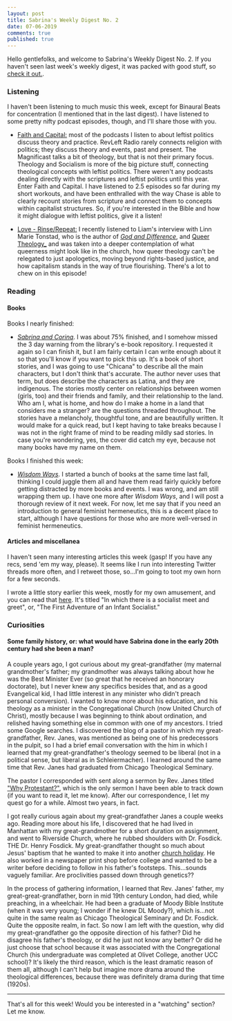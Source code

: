 ```yaml
---
layout: post
title: Sabrina's Weekly Digest No. 2
date: 07-06-2019
comments: true
published: true
---
```


Hello gentlefolks, and welcome to Sabrina's Weekly Digest No. 2. If you haven't seen last week's weekly digest, it was packed with good stuff, so [check it out.](https://sdrp.me/2019/05/31/weekly-digest-one).

### Listening

I haven't been listening to much music this week, except for Binaural Beats for concentration (I mentioned that in the last digest). I have listened to some pretty nifty podcast episodes, though, and I'll share those with you.

- [Faith and Capital:](https://www.listennotes.com/podcasts/faith-and-capital-chase-tibbs-lRIUpN-kEOc/) most of the podcasts I listen to about leftist politics discuss theory and practice. RevLeft Radio rarely connects religion with politics; they discuss theory and events, past and present. The Magnificast talks a bit of theology, but that is not their primary focus. Theology and Socialism is more of the big picture stuff, connecting theological concepts with leftist politics. There weren't any podcasts dealing directly with the scriptures and leftist politics until this year. Enter Faith and Capital. I have listened to 2.5 episodes so far during my short workouts, and have been enthralled with the way Chase is able to clearly recount stories from scripture and connect them to concepts within capitalist structures. So, if you're interested in the Bible and how it might dialogue with leftist politics, give it a listen!

- [Love - Rinse/Repeat:](http://www.loverinserepeat.com/podcast) I recently listened to Liam's interview with Linn Marie Tonstad, who is the author of [_God and Difference_](https://g.co/kgs/d9Avrh), and [Queer Theology_](https://g.co/kgs/fKBxoB) and was taken into a deeper contemplation of what queerness might look like in the church, how queer theology can't be relegated to just apologetics, moving beyond rights-based justice, and how capitalism stands in the way of true flourishing. There's a lot to chew on in this episode!


### Reading

#### Books

Books I nearly finished:

- [_Sabrina and Corina_](https://www.kalifajardoanstine.com/). I was about 75% finished, and I somehow missed the 3 day warning from the library's e-book repository. I requested it again so I can finish it, but I am fairly certain I can write enough about it so that you'll know if you want to pick this up. It's a book of short stories, and I was going to use "Chicana" to describe all the main characters, but I don't think that's accurate. The author never uses that term, but does describe the characters as Latina, and they are indigenous. The stories mostly center on relationships between women (girls, too) and their friends and family, and their relationship to the land. Who am I, what is home, and how do I make a home in a land that considers me a stranger? are the questions threaded throughout. The stories have a melancholy, thoughtful tone, and are beautifully written. It would make for a quick read, but I kept having to take breaks because I was not in the right frame of mind to be reading mildly sad stories. In case you're wondering, yes, the cover did catch my eye, because not many books have my name on them.

Books I finished this week:
- [_Wisdom Ways_](https://g.co/kgs/FMBGrD). I started a bunch of books at the same time last fall, thinking I could juggle them all and have them read fairly quickly before getting distracted by more books and events. I was wrong, and am still wrapping them up. I have one more after _Wisdom Ways_, and I will post a thorough review of it next week. For now, let me say that if you need an introduction to general feminist hermeneutics, this is a decent place to start, although I have questions for those who are more well-versed in feminist hermeneutics.


#### Articles and miscellanea

I haven't seen many interesting articles this week (gasp! If you have any recs, send 'em my way, please). It seems like I run into interesting Twitter threads more often, and I retweet those, so...I'm going to toot my own horn for a few seconds.

I wrote a little story earlier this week, mostly for my own amusement, and you can read that [here](https://sdrp.me/2019/06/04/sabrina-meets-seattle-socialist/). It's titled "In which there is a socialist meet and greet", or, "The First Adventure of an Infant Socialist."

### Curiosities

#### Some family history, or: what would have Sabrina done in the early 20th century had she been a man?
A couple years ago, I got curious about my great-grandfather (my maternal grandmother's father; my grandmother was always talking about how he was the Best Minister Ever (so great that he received an honorary doctorate), but I never knew any specifics besides that, and as a good Evangelical kid, I had little interest in any minister who didn't preach personal conversion). I wanted to know more about his education, and his theology as a minister in the Congregational Church (now United Church of Christ), mostly because I was beginning to think about ordination, and relished having something else in common with one of my ancestors. I tried some Google searches. I discovered the blog of a pastor in which my great-grandfather, Rev. Janes, was mentioned as being one of his predecessors in the pulpit, so I had a brief email conversation with the him in which I learned that my great-grandfather's theology seemed to be liberal (not in a political sense, but liberal as in Schleiermacher). I learned around the same time that Rev. Janes had graduated from Chicago Theological Seminary.

The pastor I corresponded with sent along a sermon by Rev. Janes titled ["Why Protestant?"](https://firstcentral.org/feed-your-spirit/sermons/equal-liberty-conscience/), which is the only sermon I have been able to track down (if you want to read it, let me know). After our correspondence, I let my quest go for a while. Almost two years, in fact.

I got really curious again about my great-grandfather Janes a couple weeks ago. Reading more about his life, I discovered that he had lived in Manhattan with my great-grandmother for a short duration on assignment, and went to Riverside Church, where he rubbed shoulders with Dr. Fosdick. THE Dr. Henry Fosdick. My great-grandfather thought so much about Jesus' baptism that he wanted to make it into another [church holiday](https://blog.myquest-escottjones.com/2019/02/our-truth.html). He also worked in a newspaper print shop before college and wanted to be a writer before deciding to follow in his father's footsteps. This...sounds vaguely familiar. Are proclivities passed down through genetics??

In the process of gathering information, I learned that Rev. Janes' father, my great-great-grandfather, born in mid 19th century London, had died, while preaching, in a wheelchair. He had been a graduate of Moody Bible Institute (when it was very young; I wonder if he knew DL Moody?), which is...not quite in the same realm as Chicago Theological Seminary and Dr. Fosdick. Quite the opposite realm, in fact. So now I am left with the question, why did my great-grandfather go the opposite direction of his father? Did he disagree his father's theology, or did he just not know any better? Or did he just choose that school because it was associated with the Congregational Church (his undergraduate was completed at Olivet College, another UCC school)? It's likely the third reason, which is the least dramatic reason of them all, although I can't help but imagine more drama around the theological differences, because there was definitely drama during that time (1920s).

____
That's all for this week! Would you be interested in a "watching" section? Let me know.
